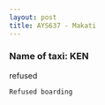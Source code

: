 ```yaml
---
layout: post
title: AYS637 - Makati
---
```


### Name of taxi: KEN

refused

```Refused boarding```
